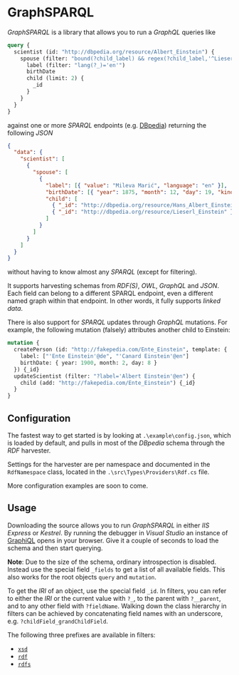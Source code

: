 ﻿GraphSPARQL
===========

_GraphSPARQL_ is a library that allows you to run a _GraphQL_ queries like
```graphql
query {
  scientist (id: "http://dbpedia.org/resource/Albert_Einstein") {
    spouse (filter: "bound(?child_label) && regex(?child_label,'^Lieserl')") {
      label (filter: "lang(?_)='en'")
      birthDate
      child (limit: 2) {
        _id
      }
    }
  }
}
```
against one or more _SPARQL_ endpoints (e.g.
[DBpedia](https://dbpedia.org/sparql)) returning the following _JSON_
```json
{
  "data": {
    "scientist": [
      {
        "spouse": [
          {
            "label": [{ "value": "Mileva Marić", "language": "en" }],
            "birthDate": [{ "year": 1875, "month": 12, "day": 19, "kind": 0 }],
            "child": [
              { "_id": "http://dbpedia.org/resource/Hans_Albert_Einstein" },
              { "_id": "http://dbpedia.org/resource/Lieserl_Einstein" }
            ]
          }
        ]
      }
    ]
  }
}
```
without having to know almost any _SPARQL_ (except for filtering).

It supports harvesting schemas from _RDF(S)_, _OWL_, _GraphQL_ and _JSON_.
Each field can belong to a different SPARQL endpoint, even a different named
graph within that endpoint. In other words, it fully supports _linked data_.

There is also support for _SPARQL_ updates through _GraphQL_ mutations.
For example, the following mutation (falsely) attributes another child to
Einstein:
```graphql
mutation {
  createPerson (id: "http://fakepedia.com/Ente_Einstein", template: {
    label: ["'Ente Einstein'@de", "'Canard Einstein'@en"]
    birthDate: { year: 1900, month: 2, day: 8 }
  }) {_id}
  updateScientist (filter: "?label='Albert Einstein'@en") {
    child (add: "http://fakepedia.com/Ente_Einstein") {_id}
  }
}
```

Configuration
-------------
The fastest way to get started is by looking at `.\example\config.json`, which
is loaded by default, and pulls in most of the _DBpedia_ schema through the
_RDF_ harvester.

Settings for the harvester are per namespace and documented in the
`RdfNamespace` class, located in the `.\src\Types\Providers\Rdf.cs` file.

More configuration examples are soon to come.

Usage
-----
Downloading the source allows you to run _GraphSPARQL_ in either _IIS Express_
or _Kestrel_. By running the debugger in _Visual Studio_ an instance of
[GraphiQL](https://github.com/graphql/graphiql) opens in your browser. Give it
a couple of seconds to load the schema and then start querying.

**Note**: Due to the size of the schema, ordinary introspection is disabled.
Instead use the special field `_fields` to get a list of all available fields.
This also works for the root objects `query` and `mutation`.

To get the _IRI_ of an object, use the special field `_id`. In filters, you
can refer to either the _IRI_ or the current value with `?_`, to the parent
with `?__parent`, and to any other field with `?fieldName`. Walking down the
class hierarchy in filters can be achieved by concatenating field names with
an underscore, e.g. `?childField_grandChildField`.

The following three prefixes are available in filters:

- [`xsd`](http://www.w3.org/2001/XMLSchema)
- [`rdf`](http://www.w3.org/1999/02/22-rdf-syntax-ns#)
- [`rdfs`](http://www.w3.org/2000/01/rdf-schema#)
